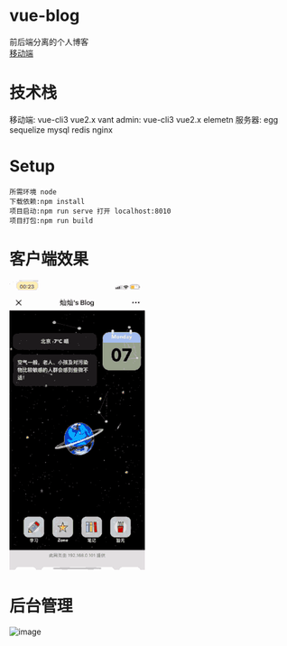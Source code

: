 # vue-blog

前后端分离的个人博客  
[移动端](http://119.29.165.40)

# 技术栈

移动端: vue-cli3 vue2.x vant
admin: vue-cli3 vue2.x elemetn
服务器: egg sequelize mysql redis nginx

# Setup

```
所需环境 node
下载依赖:npm install
项目启动:npm run serve 打开 localhost:8010
项目打包:npm run build
```

<!-- [后台管理](http://119.29.165.40:8010) -->

# 客户端效果

![image](https://github.com/z253573760/vue-blog/blob/master/src/assets/image/blog.gif?raw=true)

# 后台管理

![image](https://github.com/z253573760/vue-blog/blob/master/src/assets/image/admin.png?raw=true)
